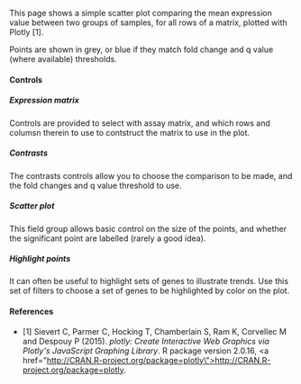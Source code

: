 This page shows a simple scatter plot comparing the mean expression value between two groups of samples, for all rows of a matrix, plotted with Plotly [1].

Points are shown in grey, or blue if they match fold change and q value (where available) thresholds. 

#### Controls

##### Expression matrix

Controls are provided to select with assay matrix, and which rows and columsn therein to use to contstruct the matrix to use in the plot.

##### Contrasts

The contrasts controls allow you to choose the comparison to be made, and the fold changes and q value threshold to use. 

##### Scatter plot

This field group allows basic control on the size of the points, and whether the significant point are labelled (rarely a good idea).

##### Highlight points

It can often be useful to highlight sets of genes to illustrate trends. Use this set of filters to choose a set of genes to be highlighted by color on the plot.

#### References

* [1] Sievert C, Parmer C, Hocking T, Chamberlain S, Ram K, Corvellec M and Despouy P (2015). <em>plotly: Create Interactive Web Graphics via Plotly's JavaScript Graphing Library</em>. R package version 2.0.16, <a href=\"http://CRAN.R-project.org/package=plotly\">http://CRAN.R-project.org/package=plotly</a>.
